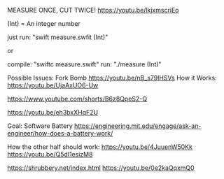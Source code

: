 MEASURE ONCE, CUT TWICE!   https://youtu.be/lkjxmscriEo


(Int) = An integer number

just run: "swift measure.swfit (Int)"

or

compile: "swiftc measure.swift"
run: "./measure (Int)"

Possible Issues: Fork Bomb https://youtu.be/nB_s79lHSVs
How it Works: https://youtu.be/UjaAxUO6-Uw

https://www.youtube.com/shorts/B6z8QpeS2-Q

https://youtu.be/eh3bxXHqF2U 

Goal: Software Battery
https://engineering.mit.edu/engage/ask-an-engineer/how-does-a-battery-work/

How the other half should work: https://youtu.be/4JuuenW50Kk https://youtu.be/Q5dl1esizM8

https://shrubbery.net/index.html https://youtu.be/0e2kaQqxmQ0 
